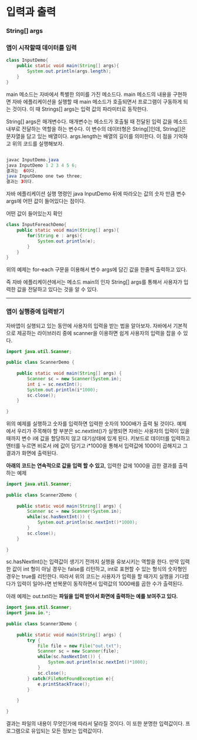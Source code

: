<h1>입력과 출력</h1>

<h3>String[] args</h3>

<h3>앱이 시작할때 데이터를 입력</h3>

```java
class InputDemo{
    public static void main(String[] args){
        System.out.println(args.length);
    }
}
```

main 메소드는 자바에서 특별한 의미를 가진 메소드다. main 메소드의 내용을 구현하면 자바 에플리케이션을 실행할 때 main 메소드가 호출되면서 프로그램이 구동하게 되는 것이다. 이 때 Strings[] args는 입력 값의 파라미터로 동작한다.

String[] args은 매개변수다. 매개변수는 메소드가 호출될 때 전달된 입력 값을 메소드 내부로 전달하는 역할을 하는 변수다. 이 변수의 데이터형은 String[]인데, String[]은 문자열을 담고 있는 배열이다. args.length는 배열의 길이를 의미한다. 이 점을 기억하고 위의 코드를 실행해보자.

```java

javac InputDemo.java
java InputDemo 1 2 3 4 5 6;
결과는  6이다.
java InputDemo one two three;
결과는 3이다. 
```

자바 에플리케이션 실행 명령인 java InputDemo 뒤에 따라오는 값의 숫자 만큼 변수 args에 어떤 값이 들어있다는 점이다.

어떤 값이 들어있는지 확인

```java
class InputForeachDemo{
    public static void main(String[] args){
        for(String e : args){
            System.out.println(e);
        }
    }
}
```

위의 예제는 for-each 구문을 이용해서 변수 args에 담긴 값을 한줄씩 출력하고 있다.

즉 자바 에플리케이션에서는 메소드 main의 인자 String[] args를 통해서 사용자가 입력한 값을 전달하고 있다는 것을 알 수 있다.

<hr>

<h3>앱이 실행중에 입력받기</h3>

자바앱이 실행되고 있는 동안에 사용자의 입력을 받는 법을 알아보자. 자바에서 기본적으로 제공하는 라이브러리 중에 scanner을 이용하면 쉽게 사용자의 입력을 잡을 수 있다. 

```java
import java.util.Scanner;
 
public class ScannerDemo {
 
    public static void main(String[] args) {
        Scanner sc = new Scanner(System.in);
        int i = sc.nextInt();
        System.out.println(i*1000);
        sc.close();
    }
 
}
```

위의 예제를 실행하고 숫자를 입력하면 입력한 숫자의 1000배가 출력 될 것이다. 예제에서 우리가 주목해야 할 부분은 sc.nextInt()가 실행되면 자바는 사용자의 입력이 있을 때까지 변수 i에 값을 할당하지 않고 대기상태에 있게 된다. 키보드로 데이터를 입력하고 엔터를 누르면 비로서 i에 값이 담기고 i*1000을 통해서 입력값에 1000이 곱해지고 그 결과가 화면에 출력된다. 

**아래의 코드는 연속적으로 값을 입력 할 수 있고**, 입력한 값에 1000을 곱한 결과를 출력하는 예제

```java
import java.util.Scanner;
 
public class Scanner2Demo {
 
    public static void main(String[] args) {
        Scanner sc = new Scanner(System.in);
        while(sc.hasNextInt()) {
            System.out.println(sc.nextInt()*1000); 
        }
        sc.close();
    }
 
}
```
sc.hasNextInt()는 입력값이 생기기 전까지 실행을 유보시키는 역할을 한다. 만약 입력한 값이 int 형이 아닐 경우는 false를 리턴하고, int로 표현할 수 있는 형식의 숫자형인 경우는 true를 리턴한다. 따라서 위의 코드는 사용자가 입력을 할 때가지 실행을 기다렸다가 입력이 일어나면 반복문이 동작하면서 입력값의 1000배를 곱한 수가 출력된다. 

아래 예제는 out.txt라는 **파일을 입력 받아서 화면에 출력하는 예를 보여주고 있다.**

```java
import java.util.Scanner;
import java.io.*;
 
public class Scanner3Demo {
 
    public static void main(String[] args) {
        try {
            File file = new File("out.txt");
            Scanner sc = new Scanner(file);
            while(sc.hasNextInt()) {
                System.out.println(sc.nextInt()*1000); 
            }
            sc.close();
        } catch(FileNotFoundException e){
            e.printStackTrace();
        }
         
    }
 
}
```
결과는 파일의 내용이 무엇인가에 따라서 달라질 것이다. 이 또한 분명한 입력값이다. 프로그램으로 유입되는 모든 정보는 입력값이다. 